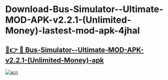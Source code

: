 # Download-Bus-Simulator--Ultimate-MOD-APK-v2.2.1-(Unlimited-Money)-lastest-mod-apk-4jhal

<h2><a href="https://apkcomod.com?title=Bus-Simulator--Ultimate-MOD-APK-v2.2.1-(Unlimited-Money)">🔗👉 🔴 Bus-Simulator--Ultimate-MOD-APK-v2.2.1-(Unlimited-Money)-apk </a></h2>

[![acn](https://github.com/user-attachments/assets/0f9c940e-d8b0-45ae-aac7-cd30a18b3e1c)](https://apkcomod.com?title=Bus-Simulator--Ultimate-MOD-APK-v2.2.1-(Unlimited-Money))
